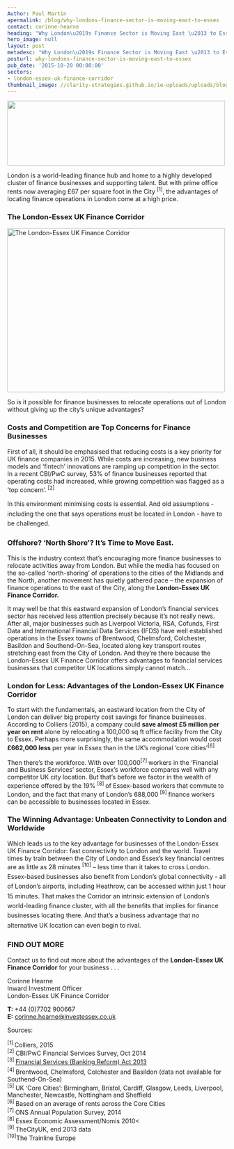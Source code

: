 ```yaml
---
Author: Paul Martin
apermalink: /blog/why-londons-finance-sector-is-moving-east-to-essex
contact: corinne-hearne
heading: "Why London\u2019s Finance Sector is Moving East \u2013 to Essex\u2026"
hero_image: null
layout: post
metadesc: "Why London\u2019s Finance Sector is Moving East \u2013 to Essex\u2026"
posturl: why-londons-finance-sector-is-moving-east-to-essex
pub_date: '2015-10-20 00:00:00'
sectors:
- london-essex-uk-finance-corridor
thumbnail_image: //clarity-strategies.github.io/ie-uploads/uploads/blog/FPS1_mini__Bibby_mini.jpg
---
```


<p><img alt='' src='//clarity-strategies.github.io/ie-uploads/uploads/about/LEFC_Icon_V2.0-META_RGB_600px_.jpg' style='width: 500px; height: 149px;'/></p><p>London is a world-leading finance hub and home to a highly developed cluster of finance businesses and supporting talent. But with prime office rents now averaging £67 per square foot in the City <sup>[1]</sup>, the advantages of locating finance operations in London come at a high price.</p><h3>The London-Essex UK Finance Corridor  </h3><p><img alt='The London-Essex UK Finance Corridor' src='//clarity-strategies.github.io/ie-uploads/uploads/about/London-Essex-Finance-Corridor_GREENS_RGB.jpg' style='width: 500px; height: 377px;'/></p><p>So is it possible for finance businesses to relocate operations out of London without giving up the city’s unique advantages?</p><h3>Costs and Competition are Top Concerns for Finance Businesses</h3><p>First of all, it should be emphasised that reducing costs is a key priority for UK finance companies in 2015. While costs are increasing, new business models and ‘fintech’ innovations are ramping up competition in the sector. In a recent CBI/PwC survey, 53% of finance businesses reported that operating costs had increased, while growing competition was flagged as a ‘top concern’.<sup> [2]</sup></p><p><span style='line-height: 1.6;'>In this environment minimising costs is essential. And old assumptions - including the one that says operations must be located in London - have to be challenged.</span></p><h3>Offshore? ‘North Shore’? It’s Time to Move East.</h3><p>This is the industry context that’s encouraging more finance businesses to relocate activities away from London. But while the media has focused on the so-called ‘north-shoring’ of operations to the cities of the Midlands and the North, another movement has quietly gathered pace – the expansion of finance operations to the east of the City, along the <strong>London-Essex UK Finance Corridor.</strong></p><p>It may well be that this eastward expansion of London’s financial services sector has received less attention precisely because it’s not really news. After all, major businesses such as Liverpool Victoria, RSA, Cofunds, First Data and International Financial Data Services (IFDS) have well established operations in the Essex towns of Brentwood, Chelmsford, Colchester, Basildon and Southend-On-Sea, located along key transport routes stretching east from the City of London. And they’re there because the London-Essex UK Finance Corridor offers advantages to financial services businesses that competitor UK locations simply cannot match…</p><h3>London for Less: Advantages of the London-Essex UK Finance Corridor</h3><p>To start with the fundamentals, an eastward location from the City of London can deliver big property cost savings for finance businesses. According to Colliers (2015), a company could <strong>save almost £5 million per year on rent</strong> alone by relocating a 100,000 sq ft office facility from the City to Essex. Perhaps more surprisingly, the same accommodation would cost <strong>£662,000 less</strong> per year in Essex than in the UK’s regional ‘core cities’<sup>[6]</sup></p><p>Then there’s the workforce. With over 100,000<sup>[7] </sup>workers in the ‘Financial and Business Services’ sector, Essex’s workforce compares well with any competitor UK city location. But that’s before we factor in the wealth of experience offered by the 19% <sup>[8] </sup>of Essex-based workers that commute to London, and the fact that many of London’s 688,000 <sup>[9] </sup>finance workers can be accessible to businesses located in Essex.</p><h3>The Winning Advantage: Unbeaten Connectivity to London and Worldwide</h3><p>Which leads us to the key advantage for businesses of the London-Essex UK Finance Corridor: fast connectivity to London and the world. Travel times by train between the City of London and Essex’s key financial centres are as little as 28 minutes <sup>[10]</sup><span style='line-height: 1.6;'> – less time than it takes to cross London. Essex-based businesses also benefit from London’s global connectivity - all of London’s airports, including Heathrow, can be accessed within just 1 hour 15 minutes. That makes the Corridor an intrinsic extension of London’s world-leading finance cluster, with all the benefits that implies for finance businesses locating there. And that’s a business advantage that no alternative UK location can even begin to rival.</span></p><h3>FIND OUT MORE</h3><p>Contact us to find out more about the advantages of the <strong>London-Essex UK Finance Corridor</strong> for your business . . .</p><p>Corinne Hearne<br/>Inward Investment Officer<br/>London-Essex UK Finance Corridor</p><p><strong>T: </strong>+44 (0)7702 900667<br/><strong>E:</strong> <a href='mailto:corinne.hearne@investessex.co.uk'>corinne.hearne@investessex.co.uk</a></p><p>Sources:</p><p><sup>[1] </sup>Colliers, 2015<br/><sup>[2] </sup>CBI/PwC Financial Services Survey, Oct 2014<br/><sup>[3] </sup><a href='http://www.legislation.gov.uk/ukpga/2013/33/contents/enacted' style='line-height: 1.6;'>Financial Services (Banking Reform) Act 2013</a><br/><sup>[4] </sup>Brentwood, Chelmsford, Colchester and Basildon (data not available for Southend-On-Sea)<br/><sup>[5] </sup>UK ‘Core Cities’: Birmingham, Bristol, Cardiff, Glasgow, Leeds, Liverpool, Manchester, Newcastle, Nottingham and Sheffield<br/><sup>[6] </sup>Based on an average of rents across the Core Cities<br/><sup>[7] </sup>ONS Annual Population Survey, 2014<br/><sup>[8] </sup>Essex Economic Assessment/Nomis 2010&lt;<br/><sup>[9] </sup>TheCityUK, end 2013 data<br/><sup>[10]</sup>The Trainline Europe</p>